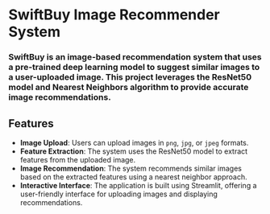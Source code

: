 # SwiftBuy Image Recommender System

### SwiftBuy is an image-based recommendation system that uses a pre-trained deep learning model to suggest similar images to a user-uploaded image. This project leverages the ResNet50 model and Nearest Neighbors algorithm to provide accurate image recommendations.

## Features

- **Image Upload**: Users can upload images in `png`, `jpg`, or `jpeg` formats.
- **Feature Extraction**: The system uses the ResNet50 model to extract features from the uploaded image.
- **Image Recommendation**: The system recommends similar images based on the extracted features using a nearest neighbor approach.
- **Interactive Interface**: The application is built using Streamlit, offering a user-friendly interface for uploading images and displaying recommendations.
